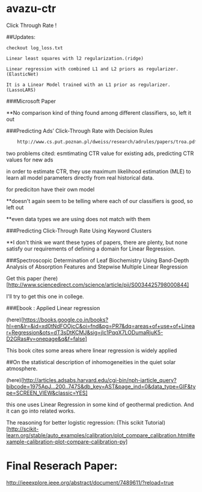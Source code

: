 # avazu-ctr
Click Through Rate !

##Updates:
	
	checkout log_loss.txt

	Linear least squares with l2 regularization.(ridge)

	Linear regression with combined L1 and L2 priors as regularizer. (ElasticNet)

	It is a Linear Model trained with an L1 prior as regularizer. (LassoLARS)


###Microsoft Paper

**No comparison kind of thing found among different classifiers, so, left it out

###Predicting Ads’ Click-Through Rate with Decision Rules

```bash
	http://www.cs.put.poznan.pl/dweiss/research/adrules/papers/troa.pdf
```

two problems cited: esmtimating CTR value for existing ads, predicting CTR values for new ads

in  order  to  estimate  CTR,  they  use maximum  likelihood  estimation  (MLE)  to  learn  all  model parameters directly from real historical data.

for prediciton have their own model

**doesn't again seem to be telling where each of our classifiers is good, so left out

**even data types we are using does not match with them

###Predicting Click-Through Rate Using Keyword Clusters

**I don't think we want these types of papers, there are plenty, but none satisfy our requirements of defining a domain for Linear Regression.

###Spectroscopic Determination of Leaf Biochemistry Using Band-Depth Analysis of Absorption Features and Stepwise Multiple Linear Regression

Get this paper (here)[http://www.sciencedirect.com/science/article/pii/S0034425798000844]

I'll try to get this one in college.

###Ebook : Applied Linear regression

(here)[https://books.google.co.in/books?hl=en&lr=&id=xd0tNdFOOjcC&oi=fnd&pg=PR7&dq=areas+of+use+of+Linear+Regression&ots=dT3sDtKCMJ&sig=jlc1PqqX7LODumaRjuK5-D2GRas#v=onepage&q&f=false]

This book cites some areas where linear regression is widely applied

##On the statistical description of inhomogeneities in the quiet solar atmosphere.

(here)[http://articles.adsabs.harvard.edu/cgi-bin/nph-iarticle_query?bibcode=1975ApJ...200..747S&db_key=AST&page_ind=0&data_type=GIF&type=SCREEN_VIEW&classic=YES]

this one uses Linear Regression in some kind of geothermal prediction. And it can go into related works.


The reasoning for better logistic regression: (This scikit Tutorial)[http://scikit-learn.org/stable/auto_examples/calibration/plot_compare_calibration.html#example-calibration-plot-compare-calibration-py]


# Final Reserach Paper:
http://ieeexplore.ieee.org/abstract/document/7489611/?reload=true
